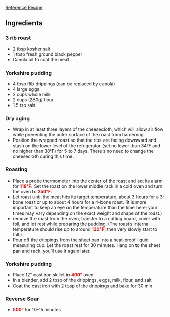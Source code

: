 [Reference Recipe](https://www.youtube.com/watch?v=_G2Ifc8SAbU&t=103s)

## Ingredients

### 3 rib roast
- 2 tbsp kosher salt
- 1 tbsp fresh ground black pepper
- Canola oil to coat the meat

### Yorkshire pudding
- 4 tbsp Rib drippings (can be replaced by canola)
- 4 large eggs
- 2 cups whole milk
- 2 cups (280g) flour
- 1.5 tsp salt

### Dry aging
- Wrap in at least three layers of the cheesecloth, which will allow air flow while preventing the outer surface of the roast from hardening. 
- Position the wrapped roast so that the ribs are facing downward and stash on the lower level of the refrigerator (set no lower than 34°F and no higher than 38°F) for 5 to 7 days. There’s no need to change the cheesecloth during this time.

### Roasting
- Place a probe thermometer into the center of the roast and set its alarm for <span style="color:red"><b>118°F</b></span>. Set the roast on the lower middle rack in a cold oven and turn the oven to <span style="color:red"><b>250°F</b></span>.
- Let roast until the meat hits its target temperature, about 3 hours for a 3-bone roast or up to about 4 hours for a 4-bone roast. (It is more important to keep an eye on the temperature than the time here; your times may vary depending on the exact weight and shape of the roast.)
- remove the roast from the oven, transfer to a cutting board, cover with foil, and let rest while preparing the pudding. (The roast’s internal temperature should rise up to around <span style="color:red"><b>130°F</b></span>, then very slowly start to fall.)
- Pour off the drippings from the sheet pan into a heat-proof liquid measuring cup. Let the roast rest for 30 minutes. Hang on to the sheet pan and rack; you’ll use it again later.

### Yorkshire pudding
- Place 12" cast iron skillet in <span style="color:red"><b>400°</b></span> oven
- In a blender, add 2 tbsp of the drippings, eggs, milk, flour, and salt 
- Coat the cast iron with 2 tbsp of the drippings and bake for 30 min

### Reverse Sear
- <span style="color:red"><b>500°</b></span> for 10-15 minutes